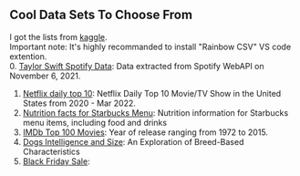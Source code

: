 ## Cool Data Sets To Choose From
I got the lists from [kaggle](https://www.kaggle.com/datasets/).  
Important note: It's highly recommanded to install "Rainbow CSV" VS code extention.  
0. [Taylor Swift Spotify Data](https://www.kaggle.com/datasets/thespacefreak/taylor-swift-spotify-data): Data extracted from Spotify WebAPI on November 6, 2021.
1. [Netflix daily top 10](https://www.kaggle.com/datasets/prasertk/netflix-daily-top-10-in-us): Netflix Daily Top 10 Movie/TV Show in the United States from 2020 - Mar 2022.
2. [Nutrition facts for Starbucks Menu](https://www.kaggle.com/datasets/starbucks/starbucks-menu):
Nutrition information for Starbucks menu items, including food and drinks
3. [IMDb Top 100 Movies](https://www.kaggle.com/datasets/themrityunjaypathak/imdb-top-100-movies): Year of release ranging from 1972 to 2015.
4. [Dogs Intelligence and Size](https://www.kaggle.com/datasets/thedevastator/canine-intelligence-and-size): An Exploration of Breed-Based Characteristics
5. [Black Friday Sale](https://www.kaggle.com/datasets/rajeshrampure/black-friday-sale): 
